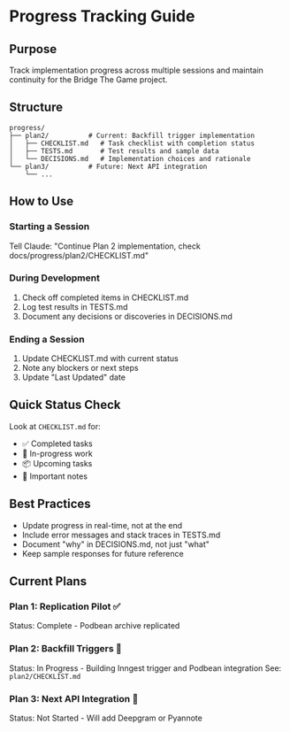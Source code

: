 # Progress Tracking Guide

## Purpose
Track implementation progress across multiple sessions and maintain continuity for the Bridge The Game project.

## Structure
```
progress/
├── plan2/          # Current: Backfill trigger implementation
│   ├── CHECKLIST.md   # Task checklist with completion status
│   ├── TESTS.md       # Test results and sample data
│   └── DECISIONS.md   # Implementation choices and rationale
└── plan3/          # Future: Next API integration
    └── ...
```

## How to Use

### Starting a Session
Tell Claude: "Continue Plan 2 implementation, check docs/progress/plan2/CHECKLIST.md"

### During Development
1. Check off completed items in CHECKLIST.md
2. Log test results in TESTS.md
3. Document any decisions or discoveries in DECISIONS.md

### Ending a Session
1. Update CHECKLIST.md with current status
2. Note any blockers or next steps
3. Update "Last Updated" date

## Quick Status Check
Look at `CHECKLIST.md` for:
- ✅ Completed tasks
- 🚧 In-progress work
- 📦 Upcoming tasks
- 📝 Important notes

## Best Practices
- Update progress in real-time, not at the end
- Include error messages and stack traces in TESTS.md
- Document "why" in DECISIONS.md, not just "what"
- Keep sample responses for future reference

## Current Plans

### Plan 1: Replication Pilot ✅
Status: Complete - Podbean archive replicated

### Plan 2: Backfill Triggers 🚧
Status: In Progress - Building Inngest trigger and Podbean integration
See: `plan2/CHECKLIST.md`

### Plan 3: Next API Integration 📅
Status: Not Started - Will add Deepgram or Pyannote